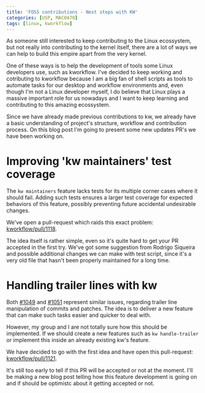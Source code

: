 ```yaml
---
title: 'FOSS contributions - Next steps with KW'
categories: [USP, MAC0470]
tags: [linux, kworkflow]
---
```


As someone still interested to keep contributing to the Linux
ecossystem, but not really into contributing to the kernel itself,
there are a lot of ways we can help to build this empire apart from
the very kernel.

One of these ways is to help the development of tools some Linux
developers use, such as kworkflow. I've decided to keep working
and cotributing to kworkflow because I am a big fan of shell scripts
as tools to automate tasks for our desktop and workflow environments
and, even though I'm not a Linux developer myself, I do believe
that Linux plays a massive important role for us nowadays and I
want to keep learning and contributing to this amazing ecossystem.

Since we have already made previous contributions to kw, we already
have a basic understanding of project's structure, workflow and
contribution process. On this blog post I'm going to present some
new updates PR's we have been working on.

# Improving 'kw maintainers' test coverage

The `kw maintainers` feature lacks tests for its multiple corner cases
where it should fail. Adding such tests ensures a larger test coverage
for expected behaviors of this feature, possibly preventing future accidental
undesirable changes.

We've open a pull-request which raids this exact problem:
[kworkflow/pull/1118](https://github.com/kworkflow/kworkflow/pull/1118).

The idea itself is rather simple, even so it's quite hard to get your
PR accepted in the first try. We've got some suggestion from Rodrigo
Siqueira and possible additional changes we can make with test script,
since it's a very old file that hasn't been properly maintained for a
long time.

# Handling trailer lines with kw

Both [#1049](https://github.com/kworkflow/kworkflow/issues/1049) and
[#1051](https://github.com/kworkflow/kworkflow/issues/1051) represent similar issues,
regarding trailer line manipulation of commits and patches. The idea is to deliver
a new feature that can make such tasks easier and quicker to deal with.

However, my group and I are not totally sure how this should be implemented. If we
should create a new features such as `kw handle-trailer` or implement this inside
an already existing kw's feature.

We have decided to go with the first idea and have open this pull-request:
[kworkflow/pull/1121](https://github.com/kworkflow/kworkflow/pull/1121).

It's still too early to tell if this PR will be accepted or not at the moment.
I'll be making a new blog post telling how this feature development is going on
and if should be optimistc about it getting accepted or not.
